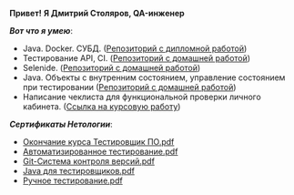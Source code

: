   **Привет!**
  **Я Дмитрий Столяров, QA-инженер**
  
   ***Вот что я умею***:
- Java. Docker. СУБД. ([Репозиторий с дипломной работой](https://github.com/Jazwel/Diplom-QA60))
- Тестирование API, CI. ([Репозиторий с домашней работой](https://github.com/Jazwel/Api-Ci))
- Selenide. ([Репозиторий с домашней работой](https://github.com/Jazwel/Selenide))
- Java. Объекты с внутренним состоянием, управление состоянием при тестировании ([Репозиторий с домашней работой](https://github.com/Jazwel/Radio))
- Написание чеклиста для функциональной проверки личного кабинета. ([Ссылка на курсовую работу](https://docs.google.com/spreadsheets/d/1-0Kq89cU7Bl6cGLkQphRGfqaBoLh3exiY1zhgCYUjyg/edit?usp=sharing))

  
***Сертификаты Нетологии***:


- [Окончание курса Тестировщик ПО.pdf](https://netology.ru/sharing/ef4f396e6cc4675c2c52434150aa30ca?utm_source=social&utm_campaign=achievements)  
- [Автоматизированное тестирование.pdf](https://netology.ru/sharing/4bcd4f331546fd9d4dde8de860b73134?utm_source=social&utm_campaign=achievements)
- [Git-Система контроля версий.pdf](https://netology.ru/sharing/e5073a6b1f9f289f71739575b4858c02?utm_source=social&utm_campaign=achievements)
- [Java для тестировщиков.pdf](https://netology.ru/sharing/cd4e27ad8af070cbe602114439cc3af9?utm_source=social&utm_campaign=achievements)
- [Ручное тестирование.pdf](https://netology.ru/sharing/e9de79ba47877a17a1e2602522523fba?utm_source=social&utm_campaign=achievements)


